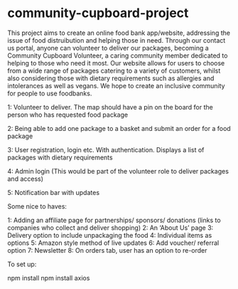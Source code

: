 # community-cupboard-project


This project aims to create an online food bank app/website, addressing the issue of food distruibution and helping those in need.
 Through our contact us portal, anyone can volunteer to deliver our packages, becoming a Community Cupboard Volunteer, a caring community member dedicated to helping to those who need it most.
 Our website allows for users to choose from a wide range of packages catering to a variety of customers, whilst also considering those with dietary requirements such as allergies and intolerances as well as vegans.
 We hope to create an inclusive community for people to use foodbanks.



1: Volunteer to deliver. The map should have a pin on the board for the person who has requested food package

2: Being able to add one package to a basket and submit an order for a food package

3: User registration, login etc. With authentication.
Displays a list of packages with dietary requirements

4: Admin login (This would be part of the volunteer role to deliver packages and access)

5: Notification bar with updates

Some nice to haves:

1: Adding an affiliate page for partnerships/ sponsors/ donations (links to companies who collect and deliver shopping)
2: An ‘About Us’ page
3: Delivery option to include unpackaging the food
4: Individual items as options
5: Amazon style method of live updates
6: Add voucher/ referral option
7: Newsletter
8: On orders tab, user has an option to re-order


To set up:

npm install
npm install axios
